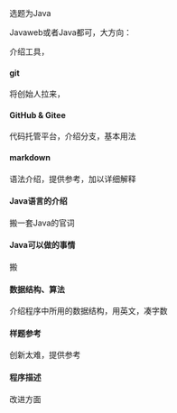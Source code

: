 选题为Java

Javaweb或者Java都可，大方向：

介绍工具，

#### git 

将创始人拉来，

#### GitHub & Gitee

代码托管平台，介绍分支，基本用法

#### markdown

语法介绍，提供参考，加以详细解释

#### Java语言的介绍

搬一套Java的官词

#### Java可以做的事情

搬

#### 数据结构、算法

介绍程序中所用的数据结构，用英文，凑字数

#### 样题参考

创新太难，提供参考

#### 程序描述

改进方面

